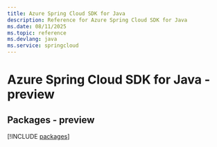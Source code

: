 ```yaml
---
title: Azure Spring Cloud SDK for Java
description: Reference for Azure Spring Cloud SDK for Java
ms.date: 08/11/2025
ms.topic: reference
ms.devlang: java
ms.service: springcloud
---
```

# Azure Spring Cloud SDK for Java - preview
## Packages - preview
[!INCLUDE [packages](spring-cloud-index.md)]